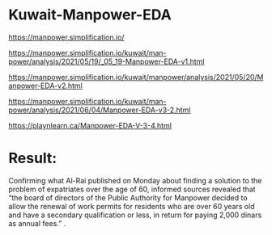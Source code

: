 # Kuwait-Manpower-EDA

https://manpower.simplification.io/

https://manpower.simplification.io/kuwait/man-power/analysis/2021/05/19/_05_19-Manpower-EDA-v1.html

https://manpower.simplification.io/kuwait/manpower/analysis/2021/05/20/Manpower-EDA-v2.html

https://manpower.simplification.io/kuwait/man-power/analysis/2021/06/04/Manpower-EDA-v3-2.html

https://playnlearn.ca/Manpower-EDA-V-3-4.html

# Result:

Confirming what Al-Rai published on Monday about finding a solution to the problem of expatriates over the age of 60, informed sources revealed that
“the board of directors of the Public Authority for Manpower decided to allow the renewal of work permits for residents who are over 60 years old and
have a secondary qualification or less, in return for paying 2,000 dinars as annual fees.” .
